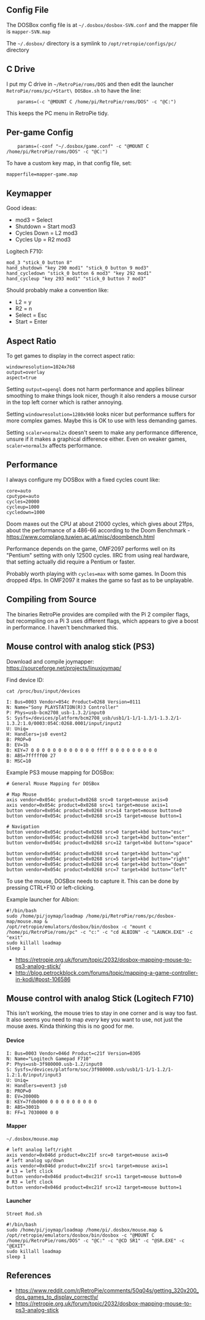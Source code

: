 ## Config File

The DOSBox config file is at `~/.dosbox/dosbox-SVN.conf` and the mapper file is `mapper-SVN.map`

The `~/.dosbox/` directory is a symlink to `/opt/retropie/configs/pc/` directory

## C Drive

I put my C drive in `~/RetroPie/roms/DOS` and then edit the launcher `RetroPie/roms/pc/+Start\ DOSBox.sh` to have the line:

~~~
    params=(-c "@MOUNT C /home/pi/RetroPie/roms/DOS" -c "@C:")
~~~

This keeps the PC menu in RetroPie tidy.

## Per-game Config

~~~
    params=(-conf "~/.dosbox/game.conf" -c "@MOUNT C /home/pi/RetroPie/roms/DOS" -c "@C:")
~~~

To have a custom key map, in that config file, set:

~~~
mapperfile=mapper-game.map
~~~

## Keymapper

Good ideas:

* mod3 = Select
* Shutdown = Start mod3
* Cycles Down = L2 mod3
* Cycles Up = R2 mod3

Logitech F710:

~~~
mod_3 "stick_0 button 8" 
hand_shutdown "key 290 mod1" "stick_0 button 9 mod3" 
hand_cycledown "stick_0 button 6 mod3" "key 292 mod1" 
hand_cycleup "key 293 mod1" "stick_0 button 7 mod3" 
~~~

Should probably make a convention like:

* L2 = y
* R2 = n
* Select = Esc
* Start = Enter

## Aspect Ratio

To get games to display in the correct aspect ratio:

~~~
windowresolution=1024x768
output=overlay
aspect=true
~~~

Setting `output=opengl` does not harm performance and applies bilinear smoothing to make things look nicer, though it also renders a mouse cursor in the top left corner which is rather annoying.

Setting `windowresolution=1280x960` looks nicer but performance suffers for more complex games. Maybe this is OK to use with less demanding games.

Setting `scaler=normal2x` doesn't seem to make any performance difference, unsure if it makes a graphical difference either. Even on weaker games, `scaler=normal3x` affects performance.

## Performance

I always configure my DOSBox with a fixed cycles count like:

~~~
core=auto
cputype=auto
cycles=20000
cycleup=1000
cycledown=1000
~~~

Doom maxes out the CPU at about 21000 cycles, which gives about 21fps, about the performance of a 486-66 according to the Doom Benchmark - https://www.complang.tuwien.ac.at/misc/doombench.html

Performance depends on the game, OMF2097 performs well on its "Pentium" setting with only 12500 cycles. IIRC from using real hardware, that setting actually did require a Pentium or faster.

Probably worth playing with `cycles=max` with some games. In Doom this dropped 4fps. In OMF2097 it makes the game so fast as to be unplayable.

## Compiling from Source

The binaries RetroPie provides are compiled with the Pi 2 compiler flags, but recompiling on a Pi 3 uses different flags, which appears to give a boost in performance. I haven't benchmarked this.

## Mouse control with analog stick (PS3)

Download and compile joymapper: https://sourceforge.net/projects/linuxjoymap/

Find device ID:

~~~
cat /proc/bus/input/devices

I: Bus=0003 Vendor=054c Product=0268 Version=0111
N: Name="Sony PLAYSTATION(R)3 Controller"
P: Phys=usb-bcm2708_usb-1.3.2/input0
S: Sysfs=/devices/platform/bcm2708_usb/usb1/1-1/1-1.3/1-1.3.2/1-1.3.2:1.0/0003:054C:0268.0001/input/input2
U: Uniq=
H: Handlers=js0 event2 
B: PROP=0
B: EV=1b
B: KEY=7 0 0 0 0 0 0 0 0 0 0 0 0 ffff 0 0 0 0 0 0 0 0 0
B: ABS=7fffff00 27
B: MSC=10
~~~

Example PS3 mouse mapping for DOSBox:

~~~
# General Mouse Mapping for DOSBox

# Map Mouse
axis vendor=0x054c product=0x0268 src=0 target=mouse axis=0
axis vendor=0x054c product=0x0268 src=1 target=mouse axis=1
button vendor=0x054c product=0x0268 src=14 target=mouse button=0
button vendor=0x054c product=0x0268 src=15 target=mouse button=1

# Navigation
button vendor=0x054c product=0x0268 src=0 target=kbd button="esc"
button vendor=0x054c product=0x0268 src=3 target=kbd button="enter"
button vendor=0x054c product=0x0268 src=12 target=kbd button="space"

button vendor=0x054c product=0x0268 src=4 target=kbd button="up"
button vendor=0x054c product=0x0268 src=5 target=kbd button="right"
button vendor=0x054c product=0x0268 src=6 target=kbd button="down"
button vendor=0x054c product=0x0268 src=7 target=kbd button="left"
~~~

To use the mouse, DOSBox needs to capture it. This can be done by pressing CTRL+F10 or left-clicking.

Example launcher for Albion:

~~~
#!/bin/bash
sudo /home/pi/joymap/loadmap /home/pi/RetroPie/roms/pc/dosbox-map/mouse.map &
/opt/retropie/emulators/dosbox/bin/dosbox -c "mount c /home/pi/RetroPie/roms/pc" -c "c:" -c "cd ALBION" -c "LAUNCH.EXE" -c "exit" 
sudo killall loadmap
sleep 1
~~~

* https://retropie.org.uk/forum/topic/2032/dosbox-mapping-mouse-to-ps3-analog-stick/
* http://blog.petrockblock.com/forums/topic/mapping-a-game-controller-in-kodi/#post-106586

## Mouse control with analog Stick (Logitech F710)

This isn't working, the mouse tries to stay in one corner and is way too fast. It also seems you need to map *every* key you want to use, not just the mouse axes. Kinda thinking this is no good for me.

#### Device

~~~
I: Bus=0003 Vendor=046d Product=c21f Version=0305
N: Name="Logitech Gamepad F710"
P: Phys=usb-3f980000.usb-1.2/input0
S: Sysfs=/devices/platform/soc/3f980000.usb/usb1/1-1/1-1.2/1-1.2:1.0/input/input3
U: Uniq=
H: Handlers=event3 js0 
B: PROP=0
B: EV=20000b
B: KEY=7fdb0000 0 0 0 0 0 0 0 0 0
B: ABS=3001b
B: FF=1 7030000 0 0
~~~

#### Mapper

~~~
~/.dosbox/mouse.map

# left analog left/right
axis vendor=0x046d product=0xc21f src=0 target=mouse axis=0
# left analog up/down
axis vendor=0x046d product=0xc21f src=1 target=mouse axis=1
# L3 = left click
button vendor=0x046d product=0xc21f src=11 target=mouse button=0
# R3 = left clock
button vendor=0x046d product=0xc21f src=12 target=mouse button=1
~~~

#### Launcher

~~~
Street Rod.sh

#!/bin/bash
sudo /home/pi/joymap/loadmap /home/pi/.dosbox/mouse.map &
/opt/retropie/emulators/dosbox/bin/dosbox -c "@MOUNT C /home/pi/RetroPie/roms/DOS" -c "@C:" -c "@CD SR1" -c "@SR.EXE" -c "@EXIT"
sudo killall loadmap
sleep 1
~~~

## References

* https://www.reddit.com/r/RetroPie/comments/50q04s/getting_320x200_dos_games_to_display_correctly/
* https://retropie.org.uk/forum/topic/2032/dosbox-mapping-mouse-to-ps3-analog-stick